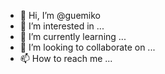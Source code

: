 - 👋 Hi, I’m @guemiko
- 👀 I’m interested in ...
- 🌱 I’m currently learning ...
- 💞️ I’m looking to collaborate on ...
- 📫 How to reach me ...

<!---
guemiko/guemiko is a ✨ special ✨ repository because its `README.md` (this file) appears on your GitHub profile.
You can click the Preview link to take a look at your changes.
--->
